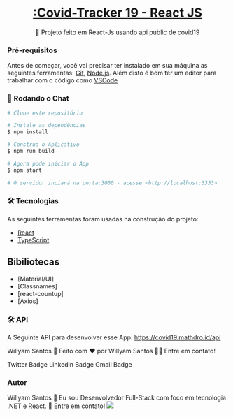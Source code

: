 

<h1 align="center">
    <a href="https://pt-br.reactjs.org/">:Covid-Tracker 19 - React JS</a>
</h1>
<p align="center">🚀 Projeto feito em React-Js usando api public de covid19</p>


### Pré-requisitos

Antes de começar, você vai precisar ter instalado em sua máquina as seguintes ferramentas:
[Git](https://git-scm.com), [Node.js](https://nodejs.org/en/). 
Além disto é bom ter um editor para trabalhar com o código como [VSCode](https://code.visualstudio.com/)

### 🎲 Rodando o Chat

```bash
# Clone este repositório

# Instale as dependências
$ npm install

# Construa o Aplicativo
$ npm run build

# Agora pode iniciar o App
$ npm start

# O servidor inciará na porta:3000 - acesse <http://localhost:3333>
```



### 🛠 Tecnologias

As seguintes ferramentas foram usadas na construção do projeto:


- [React](https://pt-br.reactjs.org/)
- [TypeScript](https://www.typescriptlang.org/)

## Bibiliotecas

- [Material/UI]
- [Classnames]
- [react-countup]
- [Axios]


### 🛠 API

A Seguinte API para desenvolver esse App:
https://covid19.mathdro.id/api


Willyam Santos 🚀
Feito com ❤️ por Willyam Santos 👋🏽 Entre em contato!

Twitter Badge Linkedin Badge Gmail Badge

### Autor
Willyam Santos 🚀
Eu sou Desenvolvedor Full-Stack com foco em tecnologia .NET e React.
🏽 Entre em contato!
 [<img src="https://img.shields.io/badge/linkedin-%230077B5.svg?&style=for-the-badge&logo=linkedin&logoColor=white" />](https://www.linkedin.com/in/USERNAME/)


